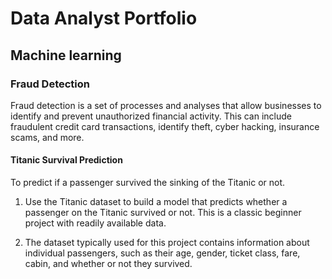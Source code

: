 # Data Analyst Portfolio

## Machine learning

### Fraud Detection

Fraud detection is a set of processes and analyses that allow businesses to identify and prevent unauthorized financial activity. This can include fraudulent credit card transactions, identify theft, cyber hacking, insurance scams, and more.

#### Titanic Survival Prediction

To predict if a passenger survived the sinking of the Titanic or not.

1. Use the Titanic dataset to build a model that predicts whether a
passenger on the Titanic survived or not. This is a classic beginner
project with readily available data.

2. The dataset typically used for this project contains information
about individual passengers, such as their age, gender, ticket
class, fare, cabin, and whether or not they survived.

